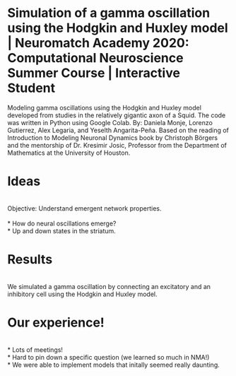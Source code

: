 # Simulation of a gamma oscillation using the Hodgkin and Huxley model | Neuromatch Academy 2020: Computational Neuroscience Summer Course |  Interactive Student
Modeling gamma oscillations using the Hodgkin and Huxley model developed from studies in the relatively gigantic axon of a Squid. The code was written in Python using Google Colab. By: Daniela Monje, Lorenzo Gutierrez, Alex Legaria, and Yeselth Angarita-Peña. Based on the reading of Introduction to Modeling Neuronal Dynamics book by Christoph Börgers and the mentorship of Dr. Kresimir Josic, Professor from the Department of Mathematics at the University of Houston. 

# Ideas
<br>
Objective: Understand emergent network properties.
<br>
<br>
* How do neural oscillations emerge?
<br>
* Up and down states in the striatum.

# Results 
<br> 
We simulated a gamma oscillation by connecting an excitatory and an inhibitory cell using the Hodgkin and Huxley model.


# Our experience!
<br>
* Lots of meetings! <br>
* Hard to pin down a specific question (we learned so much in NMA!) <br>
* We were able to implement models that initally seemed really daunting.
